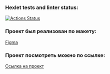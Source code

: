 ### Hexlet tests and linter status:

[![Actions Status](https://github.com/Nikolos-S/layout-designer-project-56/actions/workflows/hexlet-check.yml/badge.svg)](https://github.com/Nikolos-S/layout-designer-project-56/actions)

### Проект был реализован по макету:

[Figma](https://www.figma.com/design/b6AjhwQsQeSeoIteenOTIp/Hexlet-LayoutDesigner-Project.-Music-Box)

### Проект посмотреть можно по ссылке:

[Ссылка на проект](http://portal-music-box-nikolos-s.surge.sh)
